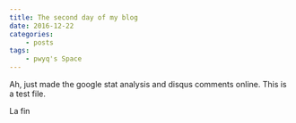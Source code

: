 ```yaml
---
title: The second day of my blog
date: 2016-12-22
categories:
    - posts
tags:
    - pwyq's Space
---
```


Ah, just made the google stat analysis and disqus comments online.
This is a test file.

La fin